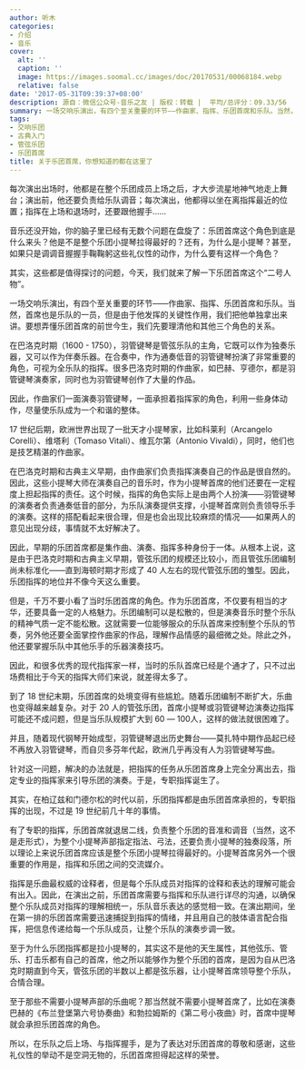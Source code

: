 ```yaml
---
author: 听木
categories:
- 介绍
- 音乐
cover:
  alt: ''
  caption: ''
  image: https://images.soomal.cc/images/doc/20170531/00068184.webp
  relative: false
date: '2017-05-31T09:39:37+08:00'
description: 源自：微信公众号-音乐之友 | 版权：转载 |  平均/总评分：09.33/56
summary: 一场交响乐演出，有四个至关重要的环节――作曲家、指挥、乐团首席和乐队。当然，首席也是乐队的一员，但是由于他发挥的关键性作用，我们把他单独拿出来讲。要想弄懂乐团首席的前世今生，我们先要理清他和其他三个角色的关系。
tags:
- 交响乐团
- 古典入门
- 管弦乐团
- 乐团首席
title: 关于乐团首席，你想知道的都在这里了
---
```


每次演出出场时，他都是在整个乐团成员上场之后，才大步流星地神气地走上舞台；演出前，他还要负责给乐队调音；每次演出，他都得以坐在离指挥最近的位置；指挥在上场和退场时，还要跟他握手……

音乐还没开始，你的脑子里已经有无数个问题在盘旋了：乐团首席这个角色到底是什么来头？他是不是整个乐团小提琴拉得最好的？还有，为什么是小提琴？甚至，如果只是调调音握握手鞠鞠躬这些礼仪性的动作，为什么要有这样一个角色？

其实，这些都是值得探讨的问题，今天，我们就来了解一下乐团首席这个“二号人物”。

一场交响乐演出，有四个至关重要的环节――作曲家、指挥、乐团首席和乐队。当然，首席也是乐队的一员，但是由于他发挥的关键性作用，我们把他单独拿出来讲。要想弄懂乐团首席的前世今生，我们先要理清他和其他三个角色的关系。

在巴洛克时期（1600 - 1750），羽管键琴是管弦乐队的主角，它既可以作为独奏乐器，又可以作为伴奏乐器。在合奏中，作为通奏低音的羽管键琴扮演了非常重要的角色，可视为全乐队的指挥。很多巴洛克时期的作曲家，如巴赫、亨德尔，都是羽管键琴演奏家，同时也为羽管键琴创作了大量的作品。

因此，作曲家们一面演奏羽管键琴，一面承担着指挥家的角色，利用一些身体动作，尽量使乐队成为一个和谐的整体。

17 世纪后期，欧洲世界出现了一批天才小提琴家，比如科莱利（Arcangelo Corelli）、维塔利（Tomaso Vitali）、维瓦尔第（Antonio Vivaldi），同时，他们也是技艺精湛的作曲家。

在巴洛克时期和古典主义早期，由作曲家们负责指挥演奏自己的作品是很自然的。因此，这些小提琴大师在演奏自己的音乐时，作为小提琴首席的他们还要在一定程度上担起指挥的责任。这个时候，指挥的角色实际上是由两个人扮演――羽管键琴的演奏者负责通奏低音的部分，为乐队演奏提供支撑，小提琴首席则负责领导乐手的演奏。这样的搭配看起来很合理，但是也会出现比较麻烦的情况――如果两人的意见出现分歧，事情就不太好解决了。

因此，早期的乐团首席都是集作曲、演奏、指挥多种身份于一体。从根本上说，这是由于巴洛克时期和古典主义早期，管弦乐团的规模还比较小，而且管弦乐团编制尚未标准化――直到海顿时期才形成了 40 人左右的现代管弦乐团的雏型。因此，乐团指挥的地位并不像今天这么重要。

但是，千万不要小看了当时乐团首席的角色。作为乐团首席，不仅要有相当的才华，还要具备一定的人格魅力。乐团编制可以是松散的，但是演奏音乐时整个乐队的精神气质一定不能松散。这就需要一位能够服众的乐队首席来控制整个乐队的节奏，另外他还要全面掌控作曲家的作品，理解作品情感的最细微之处。除此之外，他还要掌握乐队中其他乐手的乐器演奏技巧。

因此，和很多优秀的现代指挥家一样，当时的乐队首席已经是个通才了，只不过出场费相比于今天的指挥大师们来说，就差得太多了。
 
到了 18 世纪末期，乐团首席的处境变得有些尴尬。随着乐团编制不断扩大，乐曲也变得越来越复杂。对于 20 人的管弦乐团，首席小提琴或羽管键琴边演奏边指挥可能还不成问题，但是当乐队规模扩大到 60 ― 100人，这样的做法就很困难了。

并且，随着现代钢琴开始成型，羽管键琴退出历史舞台――莫扎特中期作品起已经不再放入羽管键琴，而自贝多芬年代起，欧洲几乎再没有人为羽管键琴写曲。

针对这一问题，解决的办法就是，把指挥的任务从乐团首席身上完全分离出去，指定专业的指挥家来引导乐团的演奏。于是，专职指挥诞生了。

其实，在柏辽兹和门德尔松的时代以前，乐团指挥都是由乐团首席承担的，专职指挥的出现，不过是 19 世纪前几十年的事情。

有了专职的指挥，乐团首席就退居二线，负责整个乐团的音准和调音（当然，这不是走形式），为整个小提琴声部指定指法、弓法，还要负责小提琴的独奏段落，所以理论上来说乐团首席应该是整个乐团小提琴拉得最好的。小提琴首席另外一个很重要的作用是，指挥和乐团之间的交流媒介。

指挥是乐曲最权威的诠释者，但是每个乐队成员对指挥的诠释和表达的理解可能会有出入。因此，在演出之前，乐团首席需要与指挥和乐队进行详尽的沟通，以确保整个乐队成员对指挥的理解相统一，乐队音乐表达的感觉相一致。在演出期间，坐在第一排的乐团首席需要迅速捕捉到指挥的情绪，并且用自己的肢体语言配合指挥，把信息传递给每一个乐队成员，让整个乐队的演奏步调一致。

至于为什么乐团指挥都是拉小提琴的，其实这不是他的天生属性，其他弦乐、管乐、打击乐都有自己的首席，他之所以能够作为整个乐团的首席，是因为自从巴洛克时期直到今天，管弦乐团的半数以上都是弦乐器，让小提琴首席领导整个乐队，合情合理。

至于那些不需要小提琴声部的乐曲呢？那当然就不需要小提琴首席了，比如在演奏巴赫的《布兰登堡第六号协奏曲》和勃拉姆斯的《第二号小夜曲》时，首席中提琴就会承担乐团首席的角色。

所以，在乐队之后上场、与指挥握手，是为了表达对乐团首席的尊敬和感谢，这些礼仪性的举动不是空洞无物的，乐团首席担得起这样的荣誉。